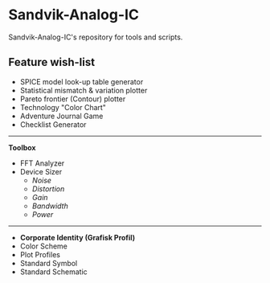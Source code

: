 # Sandvik-Analog-IC
Sandvik-Analog-IC's repository for tools and scripts.

## Feature wish-list
- SPICE model look-up table generator
- Statistical mismatch & variation plotter
- Pareto frontier (Contour) plotter
- Technology "Color Chart"
- Adventure Journal Game
- Checklist Generator
----
**Toolbox**
- FFT Analyzer
- Device Sizer
  - *Noise*
  - *Distortion*
  - *Gain*
  - *Bandwidth*
  - *Power*
----
- **Corporate Identity (Grafisk Profil)**
- Color Scheme
- Plot Profiles
- Standard Symbol
- Standard Schematic
